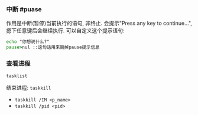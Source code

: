 ### 中断 #puase 
作用是中断(暂停)当前执行的语句, 非终止. 会提示"Press any key to continue...", 摁下任意键后会继续执行.
可以自定义这个提示语句:
```cmd
echo "你想说什么?"
pause>nul ::这句话用来删掉pause提示信息
```

### 查看进程

`tasklist`

结束进程: `taskkill`
- `taskkill /IM <p_name>`
- `taskkill /pid <pid>`
